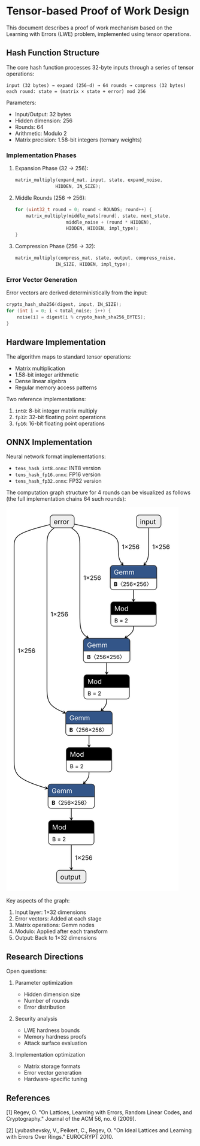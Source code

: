 # Tensor-based Proof of Work Design

This document describes a proof of work mechanism based on the Learning with Errors (LWE) problem, implemented using tensor operations.

## Hash Function Structure

The core hash function processes 32-byte inputs through a series of tensor operations:

```
input (32 bytes) → expand (256-d) → 64 rounds → compress (32 bytes)
each round: state = (matrix × state + error) mod 256
```

Parameters:
- Input/Output: 32 bytes
- Hidden dimension: 256
- Rounds: 64 
- Arithmetic: Modulo 2
- Matrix precision: 1.58-bit integers (ternary weights)

### Implementation Phases

1. Expansion Phase (32 → 256):
   ```c
   matrix_multiply(expand_mat, input, state, expand_noise, 
                  HIDDEN, IN_SIZE);
   ```

2. Middle Rounds (256 → 256):
   ```c
   for (uint32_t round = 0; round < ROUNDS; round++) {
       matrix_multiply(middle_mats[round], state, next_state, 
                      middle_noise + (round * HIDDEN),
                      HIDDEN, HIDDEN, impl_type);
   }
   ```

3. Compression Phase (256 → 32):
   ```c
   matrix_multiply(compress_mat, state, output, compress_noise, 
                  IN_SIZE, HIDDEN, impl_type);
   ```

### Error Vector Generation

Error vectors are derived deterministically from the input:
```c
crypto_hash_sha256(digest, input, IN_SIZE);
for (int i = 0; i < total_noise; i++) {
    noise[i] = digest[i % crypto_hash_sha256_BYTES];
}
```

## Hardware Implementation

The algorithm maps to standard tensor operations:
- Matrix multiplication
- 1.58-bit integer arithmetic
- Dense linear algebra
- Regular memory access patterns

Two reference implementations:
1. `int8`: 8-bit integer matrix multiply
2. `fp32`: 32-bit floating point operations
2. `fp16`: 16-bit floating point operations

## ONNX Implementation

Neural network format implementations:
- `tens_hash_int8.onnx`: INT8 version 
- `tens_hash_fp16.onnx`: FP16 version
- `tens_hash_fp32.onnx`: FP32 version

The computation graph structure for 4 rounds can be visualized as follows (the full implementation chains 64 such rounds):

![ONNX Computation Graph](test_pow/images/tens_hash_fp16.onnx.svg)

Key aspects of the graph:
1. Input layer: 1×32 dimensions
2. Error vectors: Added at each stage
3. Matrix operations: Gemm nodes
4. Modulo: Applied after each transform
5. Output: Back to 1×32 dimensions

## Research Directions

Open questions:
1. Parameter optimization
   - Hidden dimension size
   - Number of rounds
   - Error distribution

2. Security analysis
   - LWE hardness bounds
   - Memory hardness proofs
   - Attack surface evaluation

3. Implementation optimization
   - Matrix storage formats
   - Error vector generation
   - Hardware-specific tuning

## References

[1] Regev, O. "On Lattices, Learning with Errors, Random Linear Codes, and Cryptography." Journal of the ACM 56, no. 6 (2009).

[2] Lyubashevsky, V., Peikert, C., Regev, O. "On Ideal Lattices and Learning with Errors Over Rings." EUROCRYPT 2010.
